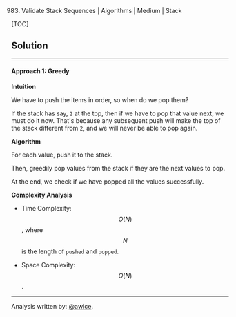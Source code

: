 983. Validate Stack Sequences | Algorithms | Medium | Stack

[TOC]

## Solution
---
#### Approach 1: Greedy

**Intuition**

We have to push the items in order, so when do we pop them?

If the stack has say, `2` at the top, then if we have to pop that value next, we must do it now.  That's because any subsequent push will make the top of the stack different from `2`, and we will never be able to pop again.

**Algorithm**

For each value, push it to the stack.

Then, greedily pop values from the stack if they are the next values to pop.

At the end, we check if we have popped all the values successfully.



**Complexity Analysis**

* Time Complexity:  $$O(N)$$, where $$N$$ is the length of `pushed` and `popped`.

* Space Complexity:  $$O(N)$$.




---


Analysis written by: [@awice](https://leetcode.com/awice).

